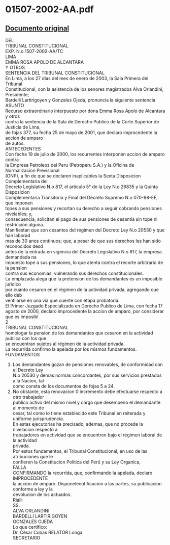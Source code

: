 
01507-2002-AA.pdf
=================
  
[Documento original](https://tc.gob.pe/jurisprudencia/2003/01507-2002-AA.pdf)  
---  
DEL  
TRIBUNAL CONSTITUCIONAL  
EXP. N.o 1507-2002-AA/TC  
LIMA  
EMMA ROSA APOLO DE ALCANTARA  
Y OTROS  
SENTENCIA DEL TRIBUNAL CONSTITUCIONAL  
En Lima, a los 27 dias del mes de enero de 2003, la Sala Primera del Tribunal  
Constitucional, con la asistencia de los senores magistrados Alva Orlandini, Presidente;  
Bardelli Lartirigoyen y Gonzales Ojeda, pronuncia la siguiente sentencia  
ASUNTO  
Recurso extraordinario interpuesto por dona Emma Rosa Apolo de Alcantara y otros  
contra la sentencia de la Sala de Derecho Publico de la Corte Superior de Justicia de Lima,  
de fojas 377, su fecha 25 de mayo de 2001, que declaro improcedente la accion de amparo  
de autos.  
ANTECEDENTES  
Con fecha 19 de julio de 2000, los recurrentes interponen accion de amparo contra  
la Empresa Petroleos del Peru (Petroperu S.A.) y la Oficina de Normalizacion Previsional  
(ONP), a fin de que se declaren inaplicables la Sexta Disposicion Complementaria del  
Decreto Legislativo N.o 817, el articulo 5° de la Ley N.o 26835 y la Quinta Disposicion  
Complementaria Transitoria y Final del Decreto Supremo N.o 070-98-EF, que imponen  
topes a sus pensiones y recortan su derecho a seguir cobrando pensiones nivelables; y,  
consecuencia, solicitan el pago de sus pensiones de cesantia sin tope ni restriccion alguna.  
Manifiestan que son cesantes del régimen del Decreto Ley N.o 20530 y que han laborad  
mas de 30 anos continuos; que, a pesar de que sus derechos les han sido reconocidos desd  
antes de la entrada en vigencia del Decreto Legislativo N.o 817, la empresa demandada na  
impuesto tope a sus pensiones, lo que atenta contra el recorte arbitrario de la pension  
contra sus economias, vulnerando sus derechos constitucionales.  
La emplazada alega que la pretension de los demandantes es un imposible juridico  
por cuanto cesaron en el régimen de la actividad privada, agregando que ello deb  
ventilarse en una via que cuente con etapa probatoria.  
El Primer Juzgado Especializado en Derecho Publico de Lima, con fecha 17  
agosto de 2000, declaro improcedente la accion de amparo, por considerar que es imposibl  
2  
TRIBUNAL CONSTITUCIONAL  
homologar la pension de los demandantes que cesaron en la actividad publica con los que  
se encuentran sujetos al régimen de la actividad privada.  
La recurrida confirmo la apelada por los mismos fundamentos.  
FUNDAMENTOS  
1. Los demandantes gozan de pensiones renovables, de conformidad con el Decreto Ley  
N.o 20530 y demas normas concordantes, por sus servicios prestados a la Nacion, tal  
como consta de los documentos de fojas 5 a 24.  
2. No obstante, esta renovacion 0 incremento debe efectuarse respecto a otro trabajador  
publico activo del mismo nivel y cargo que desempeno el demandante al momento de  
cesar, tal como lo tiene establecido este Tribunal en reiterada y uniforme jurisprudencia.  
En estas ejecutorias ha precisado, ademas, que no procede la nivelacion respecto a  
trabajadores en actividad que se encuentren bajo el régimen laboral de la actividad  
privada.  
Por estos fundamentos, el Tribunal Constitucional, en uso de las atribuciones que le  
confieren la Constitucion Politica del Perû y su Ley Organica,  
FALLA  
CONFIRMANDO la recurrida, que, confirmando la apelada, declaro IMPROCEDENTE  
la accion de amparo. Disponelenotificacion a las partes, su publicacion conforme a ley y la  
devolucion de los actuados.  
Rialli  
SS.  
ALVA ORLANDINI  
BARDELLI LARTIRIGOYEN  
GONZALES OJEDA  
Lo que certifico:  
Dr. César Cubas RELATOR Longa  
SECRETARIO